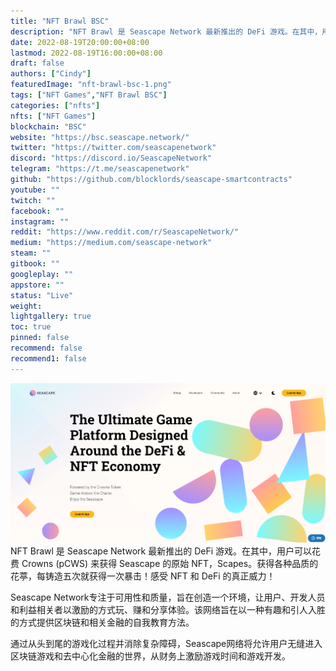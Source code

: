 ```yaml
---
title: "NFT Brawl BSC"
description: "NFT Brawl 是 Seascape Network 最新推出的 DeFi 游戏。在其中，用户可以花费 Crowns (pCWS) 来获得 Seascape 的原始 NFT，Scapes。获得各种品质的花葶，每铸造五次就获得一次暴击！感受 NFT 和 DeFi 的真正威力！"
date: 2022-08-19T20:00:00+08:00
lastmod: 2022-08-19T16:00:00+08:00
draft: false
authors: ["Cindy"]
featuredImage: "nft-brawl-bsc-1.png"
tags: ["NFT Games","NFT Brawl BSC"]
categories: ["nfts"]
nfts: ["NFT Games"]
blockchain: "BSC"
website: "https://bsc.seascape.network/"
twitter: "https://twitter.com/seascapenetwork"
discord: "https://discord.io/SeascapeNetwork"
telegram: "https://t.me/seascapenetwork"
github: "https://github.com/blocklords/seascape-smartcontracts"
youtube: ""
twitch: ""
facebook: ""
instagram: ""
reddit: "https://www.reddit.com/r/SeascapeNetwork/"
medium: "https://medium.com/seascape-network"
steam: ""
gitbook: ""
googleplay: ""
appstore: ""
status: "Live"
weight: 
lightgallery: true
toc: true
pinned: false
recommend: false
recommend1: false
---
```

![image-20220819171752867](image-20220819171808031.png)NFT Brawl 是 Seascape Network 最新推出的 DeFi 游戏。在其中，用户可以花费 Crowns (pCWS) 来获得 Seascape 的原始 NFT，Scapes。获得各种品质的花葶，每铸造五次就获得一次暴击！感受 NFT 和 DeFi 的真正威力！

Seascape Network专注于可用性和质量，旨在创造一个环境，让用户、开发人员和利益相关者以激励的方式玩、赚和分享体验。该网络旨在以一种有趣和引人入胜的方式提供区块链和相关金融的自我教育方法。

通过从头到尾的游戏化过程并消除复杂障碍，Seascape网络将允许用户无缝进入区块链游戏和去中心化金融的世界，从财务上激励游戏时间和游戏开发。